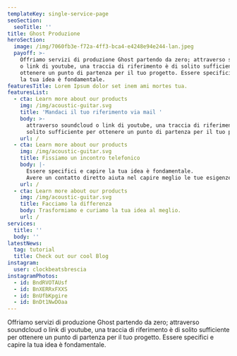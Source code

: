 ```yaml
---
templateKey: single-service-page
seoSection:
  seoTitle: ''
title: Ghost Produzione
heroSection:
  image: /img/7060fb3e-f72a-4ff3-bca4-e4248e94e244-lan.jpeg
  payoff: >-
    Offriamo servizi di produzione Ghost partendo da zero; attraverso soundcloud
    o link di youtube, una traccia di riferimento è di solito sufficiente per
    ottenere un punto di partenza per il tuo progetto. Essere specifici e capire
    la tua idea è fondamentale.
featuresTitle: Lorem Ipsum dolor set inem ami mortes tua.
featuresList:
  - cta: Learn more about our products
    img: /img/acoustic-guitar.svg
    title: 'Mandaci il tuo riferimento via mail '
    body: >-
      attraverso soundcloud o link di youtube, una traccia di riferimento è di
      solito sufficiente per ottenere un punto di partenza per il tuo progetto. 
    url: /
  - cta: Learn more about our products
    img: /img/acoustic-guitar.svg
    title: Fissiamo un incontro telefonico
    body: |-
      Essere specifici e capire la tua idea è fondamentale.
      Avere un contatto diretto aiuta nel capire meglio le tue esigenze!
    url: /
  - cta: Learn more about our products
    img: /img/acoustic-guitar.svg
    title: Facciamo la differenza
    body: Trasformiamo e curiamo la tua idea al meglio.
    url: /
services:
  title: ''
  body: ''
latestNews:
  tag: tutorial
  title: Check out our cool Blog
instagram:
  user: clockbeatsbrescia
instagramPhotos:
  - id: BndRVOTAUsf
  - id: BnXERRxFXXS
  - id: BnUfbKpgire
  - id: BnDt1NwDOaa
---
```

Offriamo servizi di produzione Ghost partendo da zero; attraverso soundcloud o link di youtube, una traccia di riferimento è di solito sufficiente per ottenere un punto di partenza per il tuo progetto. Essere specifici e capire la tua idea è fondamentale.
